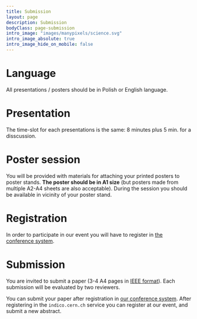 ```yaml
---
title: Submission
layout: page
description: Submission
bodyClass: page-submission
intro_image: "images/manypixels/science.svg"
intro_image_absolute: true
intro_image_hide_on_mobile: false
---
```


# Language

All presentations / posters should be in Polish or English language.

# Presentation

The time-slot for each presentations is the same: 8&nbsp;minutes plus 5&nbsp;min. for a disscussion.

# Poster session

You will be provided with materials for attaching your printed posters to poster stands. **The poster should be in A1 size** (but posters made from multiple A2-A4 sheets are also acceptable). During the session you should be available in vicinity of your poster stand.

# Registration

In order to participate in our event you will have to register in [the conference system](https://indico.cern.ch/event/1490381/).

# Submission

You are invited to submit a paper (3-4 A4 pages in [IEEE format](https://www.overleaf.com/latex/templates/ieee-conference-template/grfzhhncsfqn)).
Each submission will be evaluated by two reviewers.

You can submit your paper after registration in [our conference system](https://indico.cern.ch/event/1490381/).
After registering in the `indico.cern.ch` service you can register at our event, and submit a new abstract.
